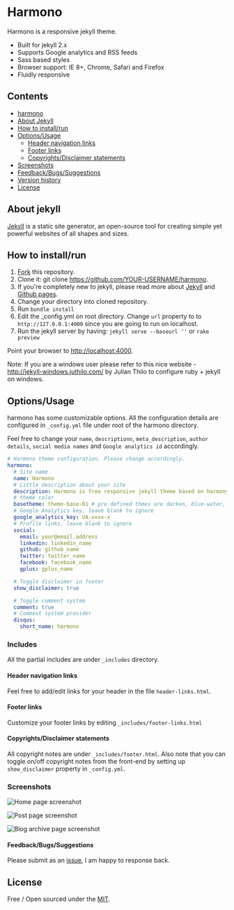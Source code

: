# Harmono

Harmono is a responsive jekyll theme. 

- Built for jekyll 2.x
- Supports Google analytics and RSS feeds
- Sass based styles
- Browser support: IE 8+, Chrome, Safari and Firefox 
- Fluidly responsive 

## Contents

- [harmono](#harmono)
- [About Jekyll](#about-jekyll)
- [How to install/run](#how-to-installrun)
- [Options/Usage](#optionsusage)
  - [Header navigation links](#header-navigation-links)
  - [Footer links](#footer-links)
  - [Copyrights/Disclaimer statements](#copyrightsdisclaimer-statements)
- [Screenshots](#screenshots)
- [Feedback/Bugs/Suggestions](#feedbackbugssuggestions)
- [Version history](#version-history)
- [License](#license)

## About jekyll 

[Jekyll](http://jekyllrb.com/) is a static site generator, an open-source tool for creating simple yet powerful websites of all shapes and sizes.

## How to install/run

1. [Fork](https://github.com/web-create/harmono/fork) this repository.
2. Clone it: git clone https://github.com/YOUR-USERNAME/harmono.
3. If you're completely new to jekyll, please read more about [Jekyll](http://jekyllrb.com/) and [Github pages](https://help.github.com/articles/using-jekyll-with-pages).
4. Change your directory into cloned repository. 
5. Run `bundle install`
6. Edit the _config.yml on root directory. Change `url` property to to 
`http://127.0.0.1:4000` since you are going to run on localhost.
7. Run the jekyll server by having: `jekyll serve --baseurl ''` or `rake preview`   

Point your browser to [http://localhost:4000](http://localhost:4000).

Note: If you are a windows user please refer to this nice website - http://jekyll-windows.juthilo.com/ by Julian Thilo to configure ruby + jekyll on windows.

## Options/Usage

harmono has some customizable options. All the configuration details are 
configured in `_config.yml` file under root of the harmono directory. 

Feel free to change your `name`, `descriptionn`, `meta_description`, `author details`,
`social media names` and `Google analytics id` accordingly. 

``` yml
# Harmono theme configuration. Please change accordingly.
harmono:
  # Site name
  name: Harmono
  # Little description about your site
  description: Harmono is free responsive jekyll theme based on harmony.
  # theme color
  basetheme: theme-base-01 # pre defined thmes are darken, blue-water, redish.
  # Google Analytics key, leave blank to ignore
  google_analytics_key: UA-xxxx-x
  # Profile links, leave blank to ignore
  social:
    email: your@email.address
    linkedin: linkedin_name
    github: github_name
    twitter: twitter_name
    facebook: facebook_name
    gplus: gplus_name

  # Toggle disclaimer in footer
  show_disclaimer: true

  # Toggle comment system
  comment: true
  # Comment system provider
  disqus:
    short_name: harmono
```

### Includes 

All the partial includes are under `_includes` directory.

#### Header navigation links

Feel free to add/edit links for your header in the file `header-links.html`.

#### Footer links

Customize your footer links by editing `_includes/footer-links.html`

#### Copyrights/Disclaimer statements

All copyright notes are under `_includes/footer.html`. Also note that you 
can toggle on/off copyright notes from the front-end by setting up `show_disclaimer` 
property in `_config.yml`. 

### Screenshots
![Home page screenshot](https://raw.githubusercontent.com/web-create/harmono/master/assets/css/images/harmono-web.jpg "Desktop screen")

![Post page screenshot](https://raw.githubusercontent.com/web-create/harmono/master/assets/css/images/harmono-web-2.jpg "Post page screen-shot")

![Blog archive page screenshot](https://raw.githubusercontent.com/web-create/harmono/master/assets/css/images/harmono-web-3.jpg "Blog archive page screen-shot")

#### Feedback/Bugs/Suggestions 

Please submit as an [issue](https://github.com/web-create/harmono/issues/new),
I am happy to response back.

## License

Free / Open sourced under the 
[MIT](https://github.com/web-create/harmono/blob/master/LICENSE.md).
